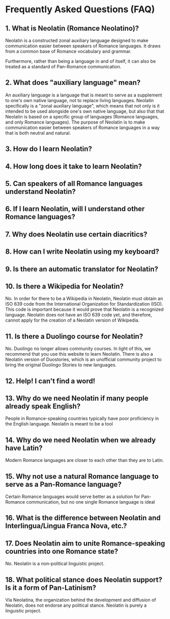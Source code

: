 ---
---

# Frequently Asked Questions (FAQ)

## 1. What is Neolatin (Romance Neolatino)?

Neolatin is a constructed zonal auxiliary language designed to make communication easier between speakers of Romance languages. It draws from a common base of Romance vocabulary and grammar. 

Furthermore, rather than being a language in and of itself, it can also be treated as a standard of Pan-Romance communication.

## 2. What does "auxiliary language" mean?

An auxiliary language is a language that is meant to serve as a supplement to one's own native language, not to replace living languages. Neolatin specifically is a "zonal auxiliary language", which means that not only is it intended to be used alongside one's own native language, but also that that Neolatin is based on a specific group of languages (Romance languages, and only Romance languages).  The purpose of Neolatin is to make communication easier between speakers of Romance languages in a way that is both neutral and natural.

## 3. How do I learn Neolatin?

## 4. How long does it take to learn Neolatin?

## 5. Can speakers of all Romance languages understand Neolatin?

## 6. If I learn Neolatin, will I understand other Romance languages?

## 7. Why does Neolatin use certain diacritics?

## 8. How can I write Neolatin using my keyboard?

## 9. Is there an automatic translator for Neolatin?

## 10. Is there a Wikipedia for Neolatin?
No. In order for there to be a Wikipedia in Neolatin, Neolatin must obtain an ISO 639 code from the International Organization for Standardization (ISO). This code is important because it would prove that Neolatin is a recognized language. Neolatin does not have an ISO 639 code yet, and therefore, cannot apply for the creation of a Neolatin version of Wikipedia.

## 11. Is there a Duolingo course for Neolatin?
No. Duolingo no longer allows community courses. In light of this, we recommend that you use this website to learn Neolatin. There is also a Neolatin version of Duostories, which is an unofficial community project to bring the original Duolingo Stories to new languages.

## 12. Help! I can't find a word!

## 13. Why do we need Neolatin if many people already speak English?
People in Romance-speaking countries typically have poor proficiency in the English language. Neolatin is meant to be a tool

## 14. Why do we need Neolatin when we already have Latin?
Modern Romance languages are closer to each other than they are to Latin.

## 15. Why not use a natural Romance language to serve as a Pan-Romance language?
Certain Romance languages would serve better as a solution for Pan-Romance communication, but no one single Romance language is ideal

## 16. What is the difference between Neolatin and Interlingua/Lingua Franca Nova, etc.?

## 17. Does Neolatin aim to unite Romance-speaking countries into one Romance state?
No. Neolatin is a non-political linguistic project.

## 18. What political stance does Neolatin support? Is it a form of Pan-Latinism?
Vía Neolatina, the organization behind the development and diffusion of Neolatin, does not endorse any political stance. Neolatin is purely a linguistic project.

